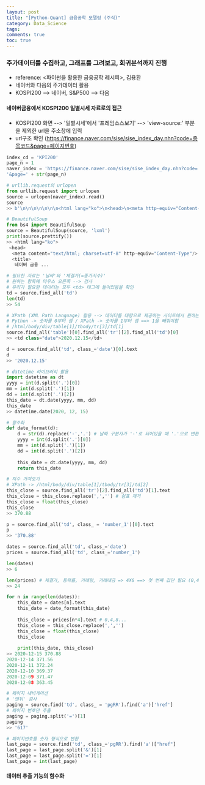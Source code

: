 ```yaml
---
layout: post
title: "[Python-Quant] 금융공학 모델링 (주식)"
category: Data_Science
tags: 
comments: true
toc: true
---
```

### 주가데이터를 수집하고, 그래프를 그려보고, 회귀분석까지 진행
  + reference: <파이썬을 활용한 금융공학 레시피>, 김용환
  + 네이버와 다음의 주가데이터 활용
  + KOSPI200 --> 네이버, S&P500 --> 다음 

#### 네이버금융에서 KOSPI200 일별시세 자료로의 접근
  + KOSPI200 화면 --> '일별시세'에서 '프레임소스보기' --> 'view-source:' 부분을 제외한 url을 주소창에 입력
  + url구조 확인 (https://finance.naver.com/sise/sise_index_day.nhn?code=종목코드&page=페이지번호)

```python
index_cd = 'KPI200'
page_n = 1
naver_index = 'https://finance.naver.com/sise/sise_index_day.nhn?code=' + index_cd + \
'&page=' + str(page_n)
```

```python
# urllib.request의 urlopen
from urllib.request import urlopen
source = urlopen(naver_index).read()
source
>> b'\n\n\n\n\n\n\n<html lang="ko">\n<head>\n<meta http-equiv="Content-Type" ...
```

```python
# BeautifulSoup
from bs4 import BeautifulSoup
source = BeautifulSoup(source, 'lxml')
print(source.prettify())
>> <html lang="ko">
 <head>
  <meta content="text/html; charset=utf-8" http-equiv="Content-Type"/>
  <title>
   네이버 금융 ...
```

```python
# 필요한 자료는 '날짜'와 '체결가(=종가지수)'
# 원하는 항목에 마우스 오른쪽 --> 검사
# 우리가 필요한 데이터는 모두 <td> 태그에 들어있음을 확인
td = source.find_all('td')
len(td)
>> 54
```

```python
# XPath (XML Path Language) 활용 --> 데이터를 대량으로 제공하는 사이트에서 원하는 데이터의 위치를 찾아낼 때 편리
# Python -> 숫자를 0부터 셈 / XPath -> 숫자를 1부터 셈 ==> 1을 빼줘야함
# /html/body/div/table[1]/tbody/tr[3]/td[1]
source.find_all('table')[0].find_all('tr')[2].find_all('td')[0]
>> <td class="date">2020.12.15</td>
```

```python
d = source.find_all('td', class_='date')[0].text
d
>> '2020.12.15'
```

```python
# datetime 라이브러리 활용
import datetime as dt
yyyy = int(d.split('.')[0])
mm = int(d.split('.')[1])
dd = int(d.split('.')[2])
this_date = dt.date(yyyy, mm, dd)
this_date
>> datetime.date(2020, 12, 15)
```

```python
# 함수화
def date_format(d):
    d = str(d).replace('-','.') # 날짜 구분자가 '-'로 되어있을 때 '.'으로 변환
    yyyy = int(d.split('.')[0])
    mm = int(d.split('.')[1])
    dd = int(d.split('.')[2])
    
    this_date = dt.date(yyyy, mm, dd)
    return this_date
```

```python
# 지수 가져오기
# XPath -> /html/body/div/table[1]/tbody/tr[3]/td[2]
this_close = source.find_all('tr')[2].find_all('td')[1].text
this_close = this_close.replace(',','') # 쉼표 제거
this_close = float(this_close)
this_close
>> 370.88
```

```python
p = source.find_all('td', class_ = 'number_1')[0].text
p
>> '370.88'
```

```python
dates = source.find_all('td', class_='date')
prices = source.find_all('td', class_='number_1')
```
```python
len(dates)
>> 6
```

```python
len(prices) # 체결가, 등략률, 거래량, 거래대금 => 4X6 ==> 첫 번째 값만 필요 (0,4,8...추출)
>> 24
```

```python
for n in range(len(dates)):
    this_date = dates[n].text
    this_date = date_format(this_date)
    
    this_close = prices[n*4].text # 0,4,8...
    this_close = this_close.replace(',','')
    this_close = float(this_close)
    this_close
    
    print(this_date, this_close)
>> 2020-12-15 370.88
2020-12-14 371.56
2020-12-11 372.24
2020-12-10 369.37
2020-12-09 371.47
2020-12-08 363.45
```

```python
# 페이지 내비게이션
# '맨뒤' 검사
paging = source.find('td', class_ = 'pgRR').find('a')['href']
# 페이지 번호만 추출
paging = paging.split('=')[1]
paging
>> '617'
```

```python
# 페이지번호를 숫자 형식으로 변환
last_page = source.find('td', class_='pgRR').find('a')["href"]
last_page = last_page.split('&')[1]
last_page = last_page.split('=')[1]
last_page = int(last_page)
```

#### 데이터 추출 기능의 함수화